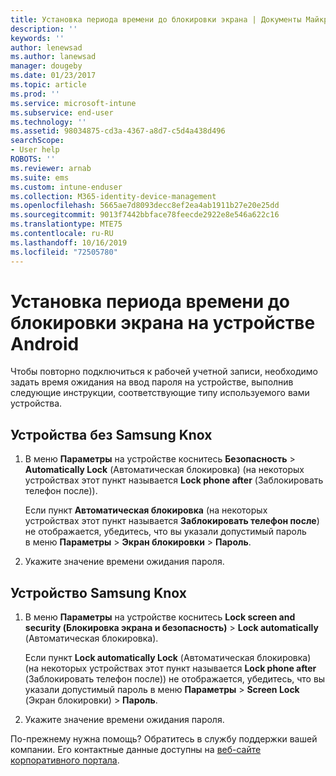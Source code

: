 ```yaml
---
title: Установка периода времени до блокировки экрана | Документы Майкрософт
description: ''
keywords: ''
author: lenewsad
ms.author: lanewsad
manager: dougeby
ms.date: 01/23/2017
ms.topic: article
ms.prod: ''
ms.service: microsoft-intune
ms.subservice: end-user
ms.technology: ''
ms.assetid: 98034875-cd3a-4367-a8d7-c5d4a438d496
searchScope:
- User help
ROBOTS: ''
ms.reviewer: arnab
ms.suite: ems
ms.custom: intune-enduser
ms.collection: M365-identity-device-management
ms.openlocfilehash: 5665ae7d8093decc8ef2ea4ab1911b27e20e25dd
ms.sourcegitcommit: 9013f7442bbface78feecde2922e8e546a622c16
ms.translationtype: MTE75
ms.contentlocale: ru-RU
ms.lasthandoff: 10/16/2019
ms.locfileid: "72505780"
---
```

# <a name="how-to-set-the-amount-of-time-before-your-android-device-locks-its-screen"></a>Установка периода времени до блокировки экрана на устройстве Android

Чтобы повторно подключиться к рабочей учетной записи, необходимо задать время ожидания на ввод пароля на устройстве, выполнив следующие инструкции, соответствующие типу используемого вами устройства.

## <a name="native-non-samsung-knox-device"></a>Устройства без Samsung Knox

1. В меню **Параметры** на устройстве коснитесь **Безопасность** &gt; **Automatically Lock** (Автоматическая блокировка) (на некоторых устройствах этот пункт называется **Lock phone after** (Заблокировать телефон после)).

    Если пункт **Автоматическая блокировка** (на некоторых устройствах этот пункт называется **Заблокировать телефон после**) не отображается, убедитесь, что вы указали допустимый пароль в меню **Параметры** &gt; **Экран блокировки** &gt; **Пароль**.

2. Укажите значение времени ожидания пароля.

## <a name="samsung-knox-device"></a>Устройство Samsung Knox

1. В меню **Параметры** на устройстве коснитесь **Lock screen and security (Блокировка экрана и безопасность)** &gt; **Lock automatically** (Автоматическая блокировка).

    Если пункт **Lock automatically Lock** (Автоматическая блокировка) (на некоторых устройствах этот пункт называется **Lock phone after** (Заблокировать телефон после)) не отображается, убедитесь, что вы указали допустимый пароль в меню **Параметры** &gt; **Screen Lock** (Экран блокировки) &gt; **Пароль**.

2. Укажите значение времени ожидания пароля.

По-прежнему нужна помощь? Обратитесь в службу поддержки вашей компании. Его контактные данные доступны на [веб-сайте корпоративного портала](https://go.microsoft.com/fwlink/?linkid=2010980).
